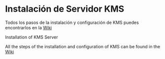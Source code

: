 # Instalación de Servidor KMS

Todos los pasos de la instalación y configuración de KMS puedes encontrarlos en la [Wiki](../../wiki)

Installation of KMS Server

All the steps of the installation and configuration of KMS can be found in the [Wiki](../../wiki)
